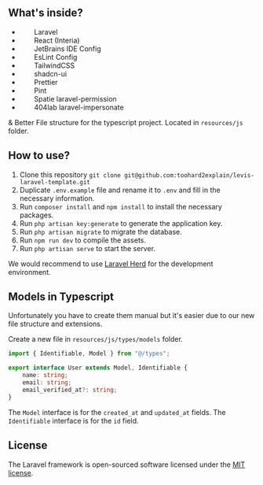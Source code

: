 ## What's inside?

-   <img src="https://svgl.app/library/laravel.svg" width="25" height="11"> Laravel
-   <img src="https://svgl.app/library/react.svg" width="25" height="11"> React (Interia)
-   <img src="https://svgl.app/library/phpstorm.svg" width="25" height="11"> JetBrains IDE Config
-   <img src="https://exiz.org/images/logo/eslint.svg" width="25" height="11"> EsLint Config
-   <img src="https://svgl.app/library/tailwindcss.svg" width="25" height="11"> TailwindCSS
-   <img src="https://svgl.app/library/shadcn-ui.svg" width="25" height="11"> shadcn-ui
-   <img src="https://svgl.app/library/prettier-icon-light.svg" width="25" height="11"> Prettier
-   <img src="https://laravel.com/img/ecosystem/pint.min.svg" width="25" height="11"> Pint
-   <img src="https://avatars.githubusercontent.com/u/7535935?s=280&v=4" width="25" height="11"> Spatie laravel-permission
-   <img src="https://avatars.githubusercontent.com/u/22891715?s=200&v=4" width="25" height="11"> 404lab laravel-impersonate

& Better File structure for the typescript project. Located in `resources/js` folder.

## How to use?

1. Clone this repository `git clone git@github.com:toohard2explain/levis-laravel-template.git`
2. Duplicate `.env.example` file and rename it to `.env` and fill in the necessary information.
3. Run `composer install` and `npm install` to install the necessary packages.
4. Run `php artisan key:generate` to generate the application key.
5. Run `php artisan migrate` to migrate the database.
6. Run `npm run dev` to compile the assets.
7. Run `php artisan serve` to start the server.

We would recommend to use [Laravel Herd](https://herd.laravel.com) for the development environment.

## Models in Typescript

Unfortunately you have to create them manual but it's easier due to our new file structure and extensions.

Create a new file in `resources/js/types/models` folder.

```ts
import { Identifiable, Model } from "@/types";

export interface User extends Model, Identifiable {
    name: string;
    email: string;
    email_verified_at?: string;
}
```

The `Model` interface is for the `created_at` and `updated_at` fields. The `Identifiable` interface is for the `id` field.

## License

The Laravel framework is open-sourced software licensed under the [MIT license](https://opensource.org/licenses/MIT).
